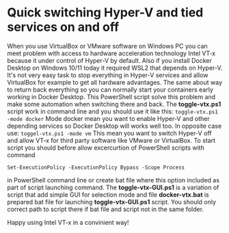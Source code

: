 # Quick switching Hyper-V and tied services on and off

When you use VirtualBox or VMware software on Windows PC you can meet problem with access to hardware acceleration technology Intel VT-x because it under control of Hyper-V by default. Also if you install Docker Desktop on Windows 10/11 today it required WSL2 that depends on Hyper-V. It's not very easy task to stop everything in Hyper-V services and allow VirtualBox for example to get all hardware advantages. The same about way to return back everything so you can normally start your containers early working in Docker Desktop. This PowerShell script solve this problem and make some automation when switching there and back. The **toggle-vtx.ps1** script work in command line and you should use it like this:
`toggle-vtx.ps1 -mode docker`
Mode docker mean you want to enable Hyper-V and other depending services so Docker Desktop will works well too. In opposite case use:
`toggel-vtx.ps1 -mode vm`
This mean you want to switch Hyper-V off and allow VT-x for third party software like VMware or VirtualBox.
To start script you should before allow excercurtion of PowerShell scripts with command

`Set-ExecutionPolicy -ExecutionPolicy Bypass -Scope Process`

in PowerShell command line or create bat file where this option included as part of script launching command.
The **toggle-vtx-GUI.ps1** is a variation of script that add simple GUI for selection mode and file **docker-vtx.bat** is prepared bat file for launching **toggle-vtx-GUI.ps1** script. 
You should only correct path to script there if bat file and script not in the same folder.

Happy using Intel VT-x in a convinient way!
